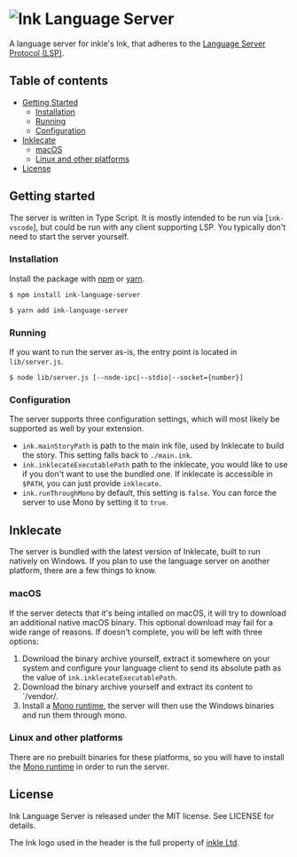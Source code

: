 # ![Ink Language Server](https://i.imgur.com/cAAZgwJ.png)

A language server for inkle's Ink, that adheres to the [Language Server Protocol (LSP)].

[Language Server Protocol (LSP)]: https://microsoft.github.io/language-server-protocol/specification

## Table of contents

  * [Getting Started](#getting-started)
  	* [Installation](#installation)
  	* [Running](#running)
  	* [Configuration](#configuration)
  * [Inklecate](#inklecate)
  	* [macOS](#installation)
  	* [Linux and other platforms](#linux-and-other-platforms)
  * [License](#license)

## Getting started

The server is written in Type Script. It is mostly intended to be run via [`ink-vscode`], but could be run with any client supporting LSP. You typically don't need to start the server yourself.

### Installation
Install the package with [npm] or [yarn].

```shell
$ npm install ink-language-server
```

```shell
$ yarn add ink-language-server
```

[npm]: https://www.npmjs.com/
[yarn]: https://yarnpkg.com/lang/en/

### Running
If you want to run the server as-is, the entry point is located in `lib/server.js`.

```shell
$ node lib/server.js [--node-ipc|--stdio|--socket={number}]
```

### Configuration

The server supports three configuration settings, which will most likely be supported as well by your extension.

- `ink.mainStoryPath` is path to the main ink file, used by Inklecate to build the story. This setting falls back to `./main.ink`.
- `ink.inklecateExecutablePath` path to the inklecate, you would like to use if you don't want to use the bundled one. If inklecate is accessible in `$PATH`, you can just provide `inklecate`.
- `ink.runThroughMono` by default, this setting is `false`. You can force the server to use Mono by setting it to `true`.

## Inklecate

The server is bundled with the latest version of Inklecate, built to run natively on Windows. If you plan to use the language server on another platform, there are a few things to know.

### macOS

If the server detects that it's being intalled on macOS, it will try to download an additional native macOS binary. This optional download may fail for a wide range of reasons. If doesn't complete, you will be left with three options:

1. Download the binary archive yourself, extract it somewhere on your system and configure your language client to send its absolute path as the value of `ink.inklecateExecutablePath`.
2. Download the binary archive yourself and extract its content to `<language-server-path>/vendor/.
3. Install a [Mono runtime], the server will then use the Windows binaries and run them through mono.

### Linux and other platforms

There are no prebuilt binaries for these platforms, so you will have to install the [Mono runtime] in order to run the server.

[Mono runtime]: http://www.mono-project.com/

## License

Ink Language Server is released under the MIT license. See LICENSE for details.

The Ink logo used in the header is the full property of [inkle Ltd](https://www.inklestudios.com/).